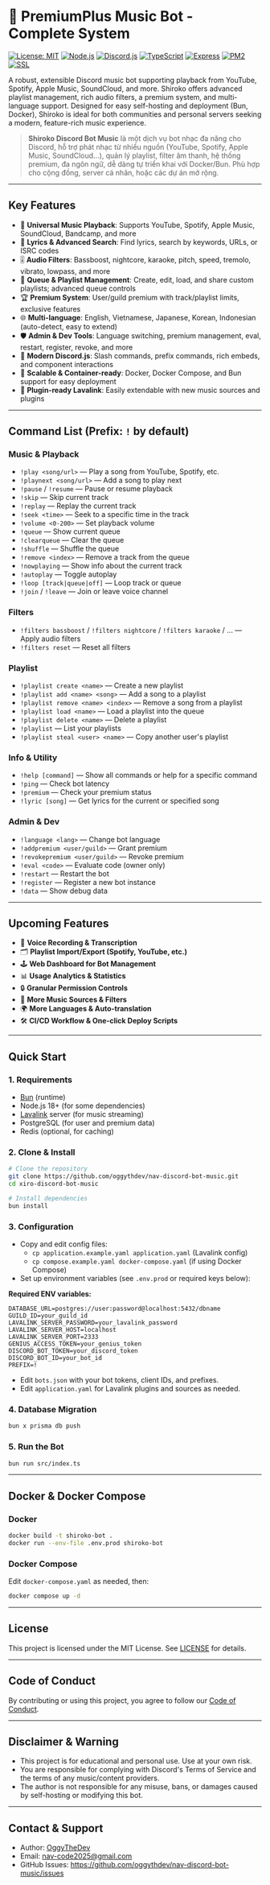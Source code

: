# 🎵 PremiumPlus Music Bot - Complete System

[![License: MIT](https://img.shields.io/badge/License-MIT-green.svg)](./LICENSE)
[![Node.js](https://img.shields.io/badge/Node.js-18%2B-blue.svg)](https://nodejs.org/)
[![Discord.js](https://img.shields.io/badge/discord.js-14.x-blue.svg)](https://discord.js.org/)
[![TypeScript](https://img.shields.io/badge/TypeScript-5.x-blue.svg)](https://www.typescriptlang.org/)
[![Express](https://img.shields.io/badge/Express-4.x-green.svg)](https://expressjs.com/)
[![PM2](https://img.shields.io/badge/PM2-ready-blue.svg)](https://pm2.keymetrics.io/)
[![SSL](https://img.shields.io/badge/SSL-HTTPS-green.svg)](https://letsencrypt.org/)

A robust, extensible Discord music bot supporting playback from YouTube, Spotify, Apple Music, SoundCloud, and more. Shiroko offers advanced playlist management, rich audio filters, a premium system, and multi-language support. Designed for easy self-hosting and deployment (Bun, Docker), Shiroko is ideal for both communities and personal servers seeking a modern, feature-rich music experience.

> **Shiroko Discord Bot Music** là một dịch vụ bot nhạc đa năng cho Discord, hỗ trợ phát nhạc từ nhiều nguồn (YouTube, Spotify, Apple Music, SoundCloud...), quản lý playlist, filter âm thanh, hệ thống premium, đa ngôn ngữ, dễ dàng tự triển khai với Docker/Bun. Phù hợp cho cộng đồng, server cá nhân, hoặc các dự án mở rộng.

---

## Key Features
- 🎵 **Universal Music Playback**: Supports YouTube, Spotify, Apple Music, SoundCloud, Bandcamp, and more
- 📃 **Lyrics & Advanced Search**: Find lyrics, search by keywords, URLs, or ISRC codes
- 🎚️ **Audio Filters**: Bassboost, nightcore, karaoke, pitch, speed, tremolo, vibrato, lowpass, and more
- 🔁 **Queue & Playlist Management**: Create, edit, load, and share custom playlists; advanced queue controls
- 🏆 **Premium System**: User/guild premium with track/playlist limits, exclusive features
- 🌐 **Multi-language**: English, Vietnamese, Japanese, Korean, Indonesian (auto-detect, easy to extend)
- 🛡️ **Admin & Dev Tools**: Language switching, premium management, eval, restart, register, revoke, and more
- 🤖 **Modern Discord.js**: Slash commands, prefix commands, rich embeds, and component interactions
- 🚀 **Scalable & Container-ready**: Docker, Docker Compose, and Bun support for easy deployment
- 🧩 **Plugin-ready Lavalink**: Easily extendable with new music sources and plugins

---

## Command List (Prefix: `!` by default)

### Music & Playback
- `!play <song/url>` — Play a song from YouTube, Spotify, etc.
- `!playnext <song/url>` — Add a song to play next
- `!pause` / `!resume` — Pause or resume playback
- `!skip` — Skip current track
- `!replay` — Replay the current track
- `!seek <time>` — Seek to a specific time in the track
- `!volume <0-200>` — Set playback volume
- `!queue` — Show current queue
- `!clearqueue` — Clear the queue
- `!shuffle` — Shuffle the queue
- `!remove <index>` — Remove a track from the queue
- `!nowplaying` — Show info about the current track
- `!autoplay` — Toggle autoplay
- `!loop [track|queue|off]` — Loop track or queue
- `!join` / `!leave` — Join or leave voice channel

### Filters
- `!filters bassboost` / `!filters nightcore` / `!filters karaoke` / ... — Apply audio filters
- `!filters reset` — Reset all filters

### Playlist
- `!playlist create <name>` — Create a new playlist
- `!playlist add <name> <song>` — Add a song to a playlist
- `!playlist remove <name> <index>` — Remove a song from a playlist
- `!playlist load <name>` — Load a playlist into the queue
- `!playlist delete <name>` — Delete a playlist
- `!playlist` — List your playlists
- `!playlist steal <user> <name>` — Copy another user's playlist

### Info & Utility
- `!help [command]` — Show all commands or help for a specific command
- `!ping` — Check bot latency
- `!premium` — Check your premium status
- `!lyric [song]` — Get lyrics for the current or specified song

### Admin & Dev
- `!language <lang>` — Change bot language
- `!addpremium <user/guild>` — Grant premium
- `!revokepremium <user/guild>` — Revoke premium
- `!eval <code>` — Evaluate code (owner only)
- `!restart` — Restart the bot
- `!register` — Register a new bot instance
- `!data` — Show debug data

---

## Upcoming Features
- 🎤 **Voice Recording & Transcription**
- 🗂️ **Playlist Import/Export (Spotify, YouTube, etc.)**
- 🕹️ **Web Dashboard for Bot Management**
- 📊 **Usage Analytics & Statistics**
- 🔒 **Granular Permission Controls**
- 🧩 **More Music Sources & Filters**
- 🌍 **More Languages & Auto-translation**
- 🛠️ **CI/CD Workflow & One-click Deploy Scripts**

---

## Quick Start

### 1. Requirements
- [Bun](https://bun.sh/) (runtime)
- Node.js 18+ (for some dependencies)
- [Lavalink](https://github.com/lavalink-devs/Lavalink) server (for music streaming)
- PostgreSQL (for user and premium data)
- Redis (optional, for caching)

### 2. Clone & Install
```bash
# Clone the repository
git clone https://github.com/oggythdev/nav-discord-bot-music.git
cd xiro-discord-bot-music

# Install dependencies
bun install
```

### 3. Configuration
- Copy and edit config files:
  - `cp application.example.yaml application.yaml` (Lavalink config)
  - `cp compose.example.yaml docker-compose.yaml` (if using Docker Compose)
- Set up environment variables (see `.env.prod` or required keys below):

**Required ENV variables:**
```
DATABASE_URL=postgres://user:password@localhost:5432/dbname
GUILD_ID=your_guild_id
LAVALINK_SERVER_PASSWORD=your_lavalink_password
LAVALINK_SERVER_HOST=localhost
LAVALINK_SERVER_PORT=2333
GENIUS_ACCESS_TOKEN=your_genius_token
DISCORD_BOT_TOKEN=your_discord_token
DISCORD_BOT_ID=your_bot_id
PREFIX=!
```

- Edit `bots.json` with your bot tokens, client IDs, and prefixes.
- Edit `application.yaml` for Lavalink plugins and sources as needed.

### 4. Database Migration
```bash
bun x prisma db push
```

### 5. Run the Bot
```bash
bun run src/index.ts
```

---

## Docker & Docker Compose

### Docker
```bash
docker build -t shiroko-bot .
docker run --env-file .env.prod shiroko-bot
```

### Docker Compose
Edit `docker-compose.yaml` as needed, then:
```bash
docker compose up -d
```

---

## License
This project is licensed under the MIT License. See [LICENSE](./LICENSE) for details.

---

## Code of Conduct
By contributing or using this project, you agree to follow our [Code of Conduct](./CODE_OF_CONDUCT.md).

---

## Disclaimer & Warning
- This project is for educational and personal use. Use at your own risk.
- You are responsible for complying with Discord's Terms of Service and the terms of any music/content providers.
- The author is not responsible for any misuse, bans, or damages caused by self-hosting or modifying this bot.

---

## Contact & Support
- Author: [OggyTheDev](https://www.github.com/oggythdev/)
- Email: nav-code2025@gmail.com
- GitHub Issues: https://github.com/oggythdev/nav-discord-bot-music/issues
